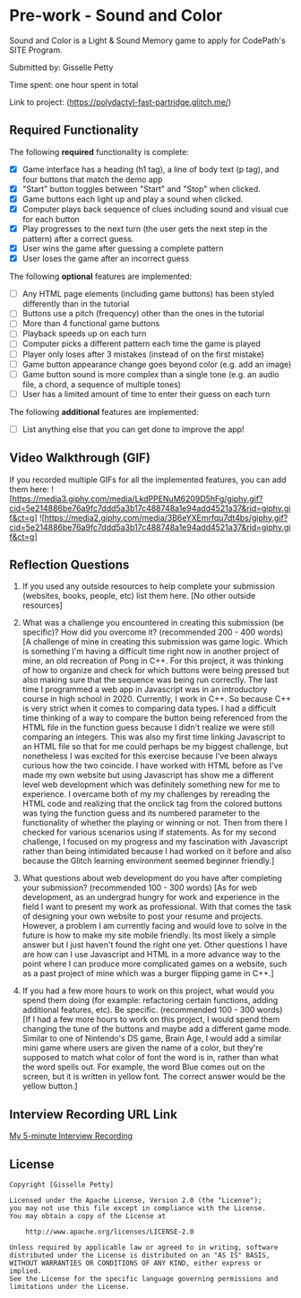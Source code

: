 # Pre-work - Sound and Color

Sound and Color is a Light & Sound Memory game to apply for CodePath's SITE Program. 

Submitted by: Gisselle Petty

Time spent: one hour spent in total

Link to project: (https://polydactyl-fast-partridge.glitch.me/)

## Required Functionality

The following **required** functionality is complete:

* [X] Game interface has a heading (h1 tag), a line of body text (p tag), and four buttons that match the demo app
* [X] "Start" button toggles between "Start" and "Stop" when clicked. 
* [X] Game buttons each light up and play a sound when clicked. 
* [X] Computer plays back sequence of clues including sound and visual cue for each button
* [X] Play progresses to the next turn (the user gets the next step in the pattern) after a correct guess. 
* [X] User wins the game after guessing a complete pattern
* [X] User loses the game after an incorrect guess

The following **optional** features are implemented:

* [ ] Any HTML page elements (including game buttons) has been styled differently than in the tutorial
* [ ] Buttons use a pitch (frequency) other than the ones in the tutorial
* [ ] More than 4 functional game buttons
* [ ] Playback speeds up on each turn
* [ ] Computer picks a different pattern each time the game is played
* [ ] Player only loses after 3 mistakes (instead of on the first mistake)
* [ ] Game button appearance change goes beyond color (e.g. add an image)
* [ ] Game button sound is more complex than a single tone (e.g. an audio file, a chord, a sequence of multiple tones)
* [ ] User has a limited amount of time to enter their guess on each turn

The following **additional** features are implemented:

- [ ] List anything else that you can get done to improve the app!

## Video Walkthrough (GIF)

If you recorded multiple GIFs for all the implemented features, you can add them here:
![https://media3.giphy.com/media/LkdPPENuM6209D5hFg/giphy.gif?cid=5e214886be76a9fc7ddd5a3b17c488748a1e94add4521a37&rid=giphy.gif&ct=g]
![https://media2.giphy.com/media/3B6eYXEmrfqu7dt4bs/giphy.gif?cid=5e214886be76a9fc7ddd5a3b17c488748a1e94add4521a37&rid=giphy.gif&ct=g]


## Reflection Questions
1. If you used any outside resources to help complete your submission (websites, books, people, etc) list them here. 
[No other outside resources]

2. What was a challenge you encountered in creating this submission (be specific)? How did you overcome it? (recommended 200 - 400 words) 
[A challenge of mine in creating this submission was game logic. Which is something I'm having a difficult time right now in another project 
of mine, an old recreation of Pong in C++. For this project, it was thinking of how to organize and check for which buttons were being pressed
but also making sure that the sequence was being run correctly. The last time I programmed a web app in Javascript was in an introductory course
in high school in 2020. Currently, I work in C++. So because C++ is very strict when it comes to comparing data types. I had a difficult time 
thinking of a way to compare the button being referenced from the HTML file in the function guess because I didn't realize we were still comparing
an integers. This was also my first time linking Javascript to an HTML file so that for me could perhaps be my biggest challenge, but nonetheless
I was excited for this exercise because I've been always curious how the two coincide. I have worked with HTML before as I've made my own website
but using Javascript has show me a different level web development which was definitely something new for me to experience. I overcame both of my 
my challenges by rereading the HTML code and realizing that the onclick tag from the colored buttons was tying the function guess and its numbered 
parameter to the functionality of whether the playing or winning or not. Then from there I checked for various scenarios using if statements. As for
my second challenge, I focused on my progress and my fascination with Javascript rather than being intimidated because I had worked on it before and
also because the Glitch learning environment seemed beginner friendly.]

3. What questions about web development do you have after completing your submission? (recommended 100 - 300 words) 
[As for web development, as an undergrad hungry for work and experience in the field I want to present my work as professional.
With that comes the task of designing your own website to post your resume and projects. However, a problem I am currently facing
and would love to solve in the future is how to make my site mobile friendly. Its most likely a simple answer but I just haven't
found the right one yet. Other questions I have are how can I use Javascript and HTML in a more advance way to the point where I can
produce more complicated games on a website, such as a past project of mine which was a burger flipping game in C++.]

4. If you had a few more hours to work on this project, what would you spend them doing (for example: refactoring certain functions, adding additional features, etc). Be specific. (recommended 100 - 300 words) 
[If I had a few more hours to work on this project, I would spend them changing the tune of the buttons and maybe add a 
different game mode. Similar to one of Nintendo's DS game, Brain Age, I would add a similar mini game where users are given the 
name of a color, but they're supposed to match what color of font the word is in, rather than what the word spells out. For example,
the word Blue comes out on the screen, but it is written in yellow font. The correct answer would be the yellow button.]



## Interview Recording URL Link

[My 5-minute Interview Recording](your-link-here)


## License

    Copyright [Gisselle Petty]

    Licensed under the Apache License, Version 2.0 (the "License");
    you may not use this file except in compliance with the License.
    You may obtain a copy of the License at

        http://www.apache.org/licenses/LICENSE-2.0

    Unless required by applicable law or agreed to in writing, software
    distributed under the License is distributed on an "AS IS" BASIS,
    WITHOUT WARRANTIES OR CONDITIONS OF ANY KIND, either express or implied.
    See the License for the specific language governing permissions and
    limitations under the License.